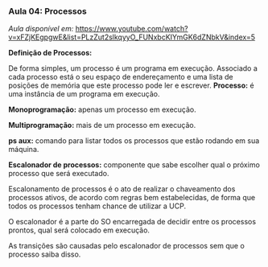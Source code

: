 ### Aula 04: Processos

*Aula disponível em:* https://www.youtube.com/watch?v=xFZjKEgpgwE&list=PLzZut2slkqyyO_FUNxbcKIYmGK6dZNbkV&index=5

**Definição de Processos:** 

De forma simples, um processo é um programa em execução. Associado a cada processo está o seu espaço de endereçamento e uma lista de posições de memória que este processo pode ler e escrever.
**Processo:** é uma instância de um programa em execução.

**Monoprogramação:** apenas um processo em execução.

**Multiprogramação:** mais de um processo em execução.

**ps aux:** comando para listar todos os processos que estão rodando em sua máquina.

**Escalonador de processos:** componente que sabe escolher qual o próximo processo que será executado.

Escalonamento de processos é o ato de realizar o chaveamento dos processos ativos, de acordo com regras bem estabelecidas, de forma que todos os processos tenham chance de utilizar a UCP. 

O escalonador é a parte do SO encarregada de decidir entre os processos prontos, qual será colocado em execução.

As transições são causadas pelo escalonador de processos sem que o processo saiba disso.


